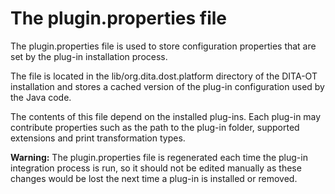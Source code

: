 # The plugin.properties file

The plugin.properties file is used to store configuration properties that are set by the plug-in installation process.

The file is located in the lib/org.dita.dost.platform directory of the DITA-OT installation and stores a cached version of the plug-in configuration used by the Java code.

The contents of this file depend on the installed plug-ins. Each plug-in may contribute properties such as the path to the plug-in folder, supported extensions and print transformation types.

**Warning:** The plugin.properties file is regenerated each time the plug-in integration process is run, so it should not be edited manually as these changes would be lost the next time a plug-in is installed or removed.

